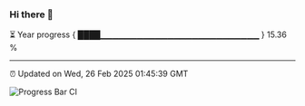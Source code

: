 ### Hi there 👋

⏳ Year progress { ████▁▁▁▁▁▁▁▁▁▁▁▁▁▁▁▁▁▁▁▁▁▁▁▁▁▁ } 15.36 %

---

⏰ Updated on Wed, 26 Feb 2025 01:45:39 GMT

![Progress Bar CI](https://github.com/ZhaoGui/ZhaoGui/workflows/Progress%20Bar%20CI/badge.svg)
